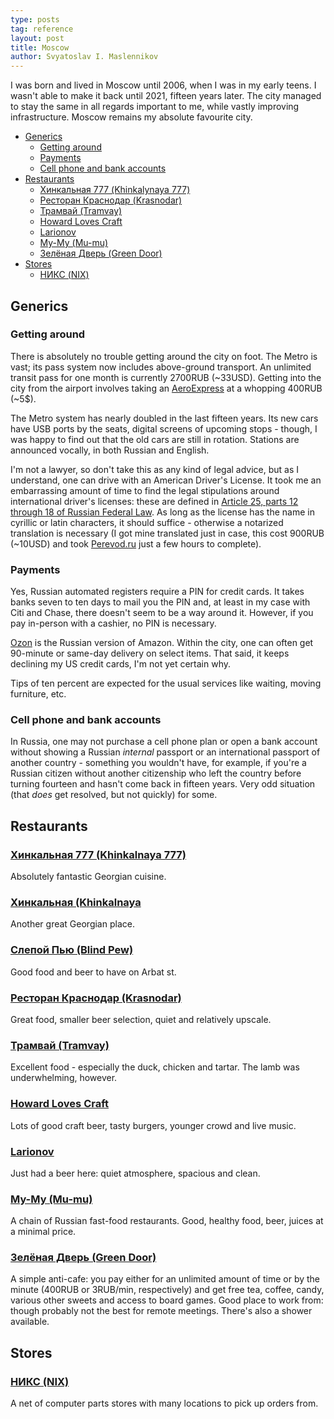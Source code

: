 ```yaml
---
type: posts
tag: reference
layout: post
title: Moscow
author: Svyatoslav I. Maslennikov
---
```

I was born and lived in Moscow until 2006, when I was in my early teens. I wasn't able to make it back until 2021, fifteen years later. The city managed to stay the same in all regards important to me, while vastly improving infrastructure. Moscow remains my absolute favourite city.

<!-- toc -->

- [Generics](#generics)
    * [Getting around](#getting-around)
    * [Payments](#payments)
    * [Cell phone and bank accounts](#cell-phone-and-bank-accounts)
- [Restaurants](#restaurants)
    * [Хинкальная 777 (Khinkalynaya 777)](#%D1%85%D0%B8%D0%BD%D0%BA%D0%B0%D0%BB%D1%8C%D0%BD%D0%B0%D1%8F-777-khinkalynaya-777)
    * [Ресторан Краснодар (Krasnodar)](#%D1%80%D0%B5%D1%81%D1%82%D0%BE%D1%80%D0%B0%D0%BD-%D0%BA%D1%80%D0%B0%D1%81%D0%BD%D0%BE%D0%B4%D0%B0%D1%80-krasnodar)
    * [Трамвай (Tramvay)](#%D1%82%D1%80%D0%B0%D0%BC%D0%B2%D0%B0%D0%B9-tramvay)
    * [Howard Loves Craft](#howard-loves-craft)
    * [Larionov](#larionov)
    * [Му-Му (Mu-mu)](#%D0%BC%D1%83-%D0%BC%D1%83-mu-mu)
    * [Зелёная Дверь (Green Door)](#%D0%B7%D0%B5%D0%BB%D1%91%D0%BD%D0%B0%D1%8F-%D0%B4%D0%B2%D0%B5%D1%80%D1%8C-green-door)
- [Stores](#stores)
    * [НИКС (NIX)](#%D0%BD%D0%B8%D0%BA%D1%81-nix)

<!-- tocstop -->

## Generics

### Getting around

There is absolutely no trouble getting around the city on foot. The Metro is vast; its pass system now includes above-ground transport. An unlimited transit pass for one month is currently 2700RUB (~33USD). Getting into the city from the airport involves taking an [AeroExpress](https://aeroexpress.ru/en/) at a whopping 400RUB (~5$).

The Metro system has nearly doubled in the last fifteen years. Its new cars have USB ports by the seats, digital screens of upcoming stops - though, I was happy to find out that the old cars are still in rotation. Stations are announced vocally, in both Russian and English.

I'm not a lawyer, so don't take this as any kind of legal advice, but as I understand, one can drive with an American Driver's License. It took me an embarrassing amount of time to find the legal stipulations around international driver's licenses: these are defined in [Article 25, parts 12 through 18 of Russian Federal Law](http://pravo.gov.ru/proxy/ips/?doc_itself=&nd=102165170&page=1&rdk=4#I0). As long as the license has the name in cyrillic or latin characters, it should suffice - otherwise a notarized translation is necessary (I got mine translated just in case, this cost 900RUB (~10USD) and took [Perevod.ru](https://yandex.ru/maps/-/CCUUuZQOOA) just a few hours to complete). <!-- #TODO rentals and insurance -->

### Payments

Yes, Russian automated registers require a PIN for credit cards. It takes banks seven to ten days to mail you the PIN and, at least in my case with Citi and Chase, there doesn't seem to be a way around it. However, if you pay in-person with a cashier, no PIN is necessary.

[Ozon](https://ozon.ru/) is the Russian version of Amazon. Within the city, one can often get 90-minute or same-day delivery on select items. That said, it keeps declining my US credit cards, I'm not yet certain why.

Tips of ten percent are expected for the usual services like waiting, moving furniture, etc.

### Cell phone and bank accounts

In Russia, one may not purchase a cell phone plan or open a bank account without showing a Russian _internal_ passport or an international passport of another country - something you wouldn't have, for example, if you're a Russian citizen without another citizenship who left the country before turning fourteen and hasn't come back in fifteen years. Very odd situation (that _does_ get resolved, but not quickly) for some.

## Restaurants

### [Хинкальная 777 (Khinkalnaya 777)](https://yandex.ru/maps/-/CCUUuNx2oD)

Absolutely fantastic Georgian cuisine.

### [Хинкальная (Khinkalnaya](https://yandex.ru/maps/-/CCUYEXAxDC)

Another great Georgian place.

### [Слепой Пью (Blind Pew)](https://yandex.ru/maps/-/CCUYEXaDPC)

Good food and beer to have on Arbat st.

### [Ресторан Краснодар (Krasnodar)](https://yandex.ru/maps/-/CCUUuRvUdB)

Great food, smaller beer selection, quiet and relatively upscale.

### [Трамвай (Tramvay)](https://yandex.ru/maps/-/CCUUuNhVPA)

Excellent food - especially the duck, chicken and tartar. The lamb was underwhelming, however.

### [Howard Loves Craft](https://yandex.ru/maps/-/CCUUuNWldA)

Lots of good craft beer, tasty burgers, younger crowd and live music.

### [Larionov](https://yandex.ru/maps/-/CCUUuRU1cB)

Just had a beer here: quiet atmosphere, spacious and clean.

### [Му-Му (Mu-mu)](https://yandex.ru/maps/213/moscow/chain/mu_mu/6002072/?ll=37.610098%2C55.775595&sll=37.610098%2C55.774976&z=10)

A chain of Russian fast-food restaurants. Good, healthy food, beer, juices at a minimal price.

### [Зелёная Дверь (Green Door)](https://yandex.ru/maps/-/CCUUuRWqpA)

A simple anti-cafe: you pay either for an unlimited amount of time or by the minute (400RUB or 3RUB/min, respectively) and get free tea, coffee, candy, various other sweets and access to board games. Good place to work from: though probably not the best for remote meetings. There's also a shower available.

## Stores

### [НИКС (NIX)](https://www.nix.ru/)

A net of computer parts stores with many locations to pick up orders from.
